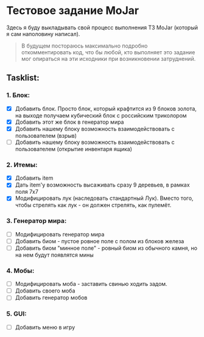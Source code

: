# Тестовое задание MoJar
Здесь я буду выкладывать свой процесс выполнения ТЗ MoJar (который я сам наполовину написал).
> В будущем постораюсь максимально подробно откомментировать код, что бы любой, кто выполняет это задание мог опираться на эти исходники при возникновении затруднений.

## Tasklist:

### 1. Блок:
- [x] Добавить блок. Просто блок, который крафтится из 9 блоков золота, на выходе получаем кубический блок c российским триколором
- [x] Добавить этот же блок в генератор мира
- [x] Добавить нашему блоку возможность взаимодействовать с пользователем (взрыв)
- [ ] Добавить нашему блоку возможность взаимодействовать с пользователем (открытие инвентаря ящика)

### 2. Итемы:
- [x] Добавить item
- [x] Дать item'у возможность высаживать сразу 9 деревьев, в рамках поля 7х7
- [x] Модифицировать лук (наследовать стандартный Лук). Вместо того, чтобы стрелять как лук - он должен стрелять, как пулемёт.

### 3. Генератор мира:
- [ ] Модифицировать генератор мира
- [ ] Добавить биом - пустое ровное поле с полом из блоков железа
- [ ] Добавить биом "минное поле" - ровный биом из обычного камня, но на нем будут появлятся мины

### 4. Мобы:
- [ ] Модифицировать моба - заставить свинью ходить задом. 
- [ ] Добавить своего моба
- [ ] Добавить генератор мобов

### 5. GUI:
- [ ] Добавить меню в игру
